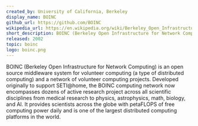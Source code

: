 ```yaml
---
created_by: University of California, Berkeley
display_name: BOINC
github_url: https://github.com/BOINC
wikipedia_url: https://en.wikipedia.org/wiki/Berkeley_Open_Infrastructure_for_Network_Computing
short_description: BOINC (Berkeley Open Infrastructure for Network Computing) is an open source software and network for volunteer computing.
released: 2002
topic: boinc
logo: boinc.png
---
```

BOINC (Berkeley Open Infrastructure for Network Computing) is an open source middleware system for volunteer computing (a type of distributed computing) and a network of volunteer computing projects. Developed originally to support SETI@home, the BOINC computing network now encompasses dozens of active research project across all scientific disciplines from medical research to physics, astrophysics, math, biology, and AI. It provides scientists across the globe with petaFLOPS of free computing power daily and is one of the largest distributed computing platforms in the world.
